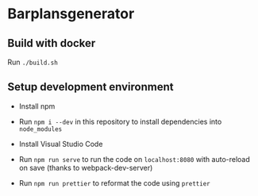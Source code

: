 # Barplansgenerator

## Build with docker

Run `./build.sh`

## Setup development environment

* Install npm

* Run `npm i --dev` in this repository to install dependencies into `node_modules`

* Install Visual Studio Code

* Run `npm run serve` to run the code on `localhost:8080` with auto-reload on save (thanks to webpack-dev-server)

* Run `npm run prettier` to reformat the code using `prettier`
